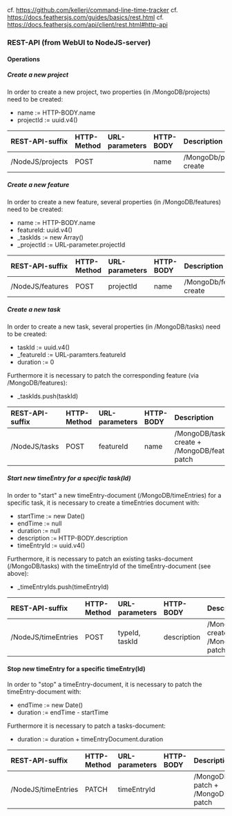 cf. https://github.com/kellerj/command-line-time-tracker
cf. https://docs.feathersjs.com/guides/basics/rest.html
cf. https://docs.feathersjs.com/api/client/rest.html#http-api

### REST-API (from WebUI to NodeJS-server)

#### Operations

##### Create a new project

In order to create a new project, two properties (in /MongoDB/projects) need to be created:

* name := HTTP-BODY.name
* projectId := uuid.v4()

| REST-API-suffix    | HTTP-Method | URL-parameters | HTTP-BODY              | Description                                             | Resolves               |
|:-------------------|:------------|:---------------|:-----------------------|:--------------------------------------------------------|:-----------------------|
| /NodeJS/projects   | POST        |                | name                   | /MongoDb/projects create                                | projectId              |

##### Create a new feature

In order to create a new feature, several properties (in /MongoDB/features) need to be created:

* name := HTTP-BODY.name
* featureId: uuid.v4()
* _taskIds := new Array()
* _projectId := URL-parameter.projectId

| REST-API-suffix    | HTTP-Method | URL-parameters | HTTP-BODY              | Description                                             | Resolves               |
|:-------------------|:------------|:---------------|:-----------------------|:--------------------------------------------------------|:-----------------------|
| /NodeJS/features   | POST        | projectId      | name                   | /MongoDb/features create                                | featureId              |

##### Create a new task

In order to create a new task, several properties (in /MongoDB/tasks) need to be created:

* taskId := uuid.v4()
* _featureId := URL-paramters.featureId
* duration := 0

Furthermore it is necessary to patch the corresponding feature (via /MongoDB/features):

* _taskIds.push(taskId)

| REST-API-suffix    | HTTP-Method | URL-parameters | HTTP-BODY              | Description                                             | Resolves               |
|:-------------------|:------------|:---------------|:-----------------------|:--------------------------------------------------------|:-----------------------|
| /NodeJS/tasks      | POST        |  featureId     | name                   | /MongoDB/tasks create + /MongoDB/features patch         | taskId                 |

##### Start new timeEntry for a specific task(Id)

In order to "start" a new timeEntry-document (/MongoDB/timeEntries) for a specific task, it is necessary to create a timeEntries document with:

* startTime := new Date()
* endTime := null
* duration := null
* description := HTTP-BODY.description
* timeEntryId := uuid.v4()

Furthermore, it is necessary to patch an existing tasks-document (/MongoDB/tasks) with the timeEntryId of the timeEntry-document (see above):

* _timeEntryIds.push(timeEntryId)

| REST-API-suffix    | HTTP-Method | URL-parameters | HTTP-BODY              | Description                                             | Resolves               |
|:-------------------|:------------|:---------------|:-----------------------|:--------------------------------------------------------|:-----------------------|
| /NodeJS/timeEntries| POST        | typeId, taskId | description            | /MongoDb/timeEntries create + /MongoDb/tasks patch      | timeEntryId            |

#### Stop new timeEntry for a specific timeEntry(Id)

In order to "stop" a timeEntry-document, it is necessary to patch the timeEntry-document with:

* endTime := new Date()
* duration := endTime - startTime

Furthermore it is necessary to patch a tasks-document:

* duration := duration + timeEntryDocument.duration

| REST-API-suffix     | HTTP-Method | URL-parameters | HTTP-BODY              | Description                                             | Resolves               |
|:--------------------|:------------|:---------------|:-----------------------|:--------------------------------------------------------|:-----------------------|
| /NodeJS/timeEntries | PATCH       | timeEntryId    |                        | /MongoDb/timeEntries patch + /MongoDB/tasks patch       | duration               |
